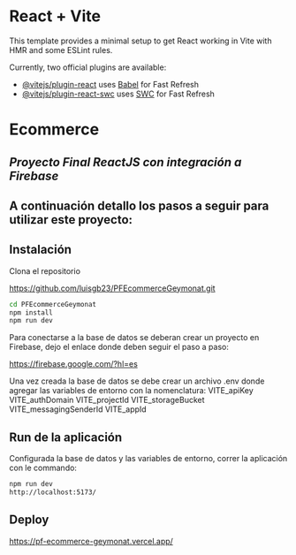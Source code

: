 # React + Vite

This template provides a minimal setup to get React working in Vite with HMR and some ESLint rules.

Currently, two official plugins are available:

- [@vitejs/plugin-react](https://github.com/vitejs/vite-plugin-react/blob/main/packages/plugin-react/README.md) uses [Babel](https://babeljs.io/) for Fast Refresh
- [@vitejs/plugin-react-swc](https://github.com/vitejs/vite-plugin-react-swc) uses [SWC](https://swc.rs/) for Fast Refresh

# Ecommerce
## _Proyecto Final ReactJS con integración a Firebase_



## A continuación detallo los pasos a seguir para utilizar este proyecto:

## Instalación

Clona el repositorio

https://github.com/luisgb23/PFEcommerceGeymonat.git

```sh
cd PFEcommerceGeymonat
npm install
npm run dev
```

Para conectarse a la base de datos se deberan crear un proyecto en Firebase, dejo el enlace donde deben seguir el paso a paso:

https://firebase.google.com/?hl=es

Una vez creada la base de datos se debe crear un archivo .env donde agregar las variables de entorno con la nomenclatura: 
VITE_apiKey
VITE_authDomain
VITE_projectId
VITE_storageBucket
VITE_messagingSenderId
VITE_appId

## Run de la aplicación

Configurada la base de datos y las variables de entorno, correr la aplicación con le commando:

```sh
npm run dev
http://localhost:5173/
```

## Deploy

https://pf-ecommerce-geymonat.vercel.app/